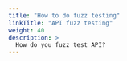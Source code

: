 ```yaml
---
title: "How to do fuzz testing"
linkTitle: "API fuzz testing"
weight: 40
description: >
  How do you fuzz test API?
---
```

